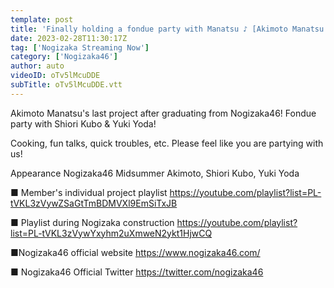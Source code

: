 ```yaml
---
template: post
title: 'Finally holding a fondue party with Manatsu ♪ [Akimoto Manatsu last project]'
date: 2023-02-28T11:30:17Z
tag: ['Nogizaka Streaming Now']
category: ['Nogizaka46']
author: auto 
videoID: oTv5lMcuDDE
subTitle: oTv5lMcuDDE.vtt
---
```

Akimoto Manatsu's last project after graduating from Nogizaka46!
Fondue party with Shiori Kubo & Yuki Yoda!

Cooking, fun talks, quick troubles, etc.
Please feel like you are partying with us!

Appearance
Nogizaka46 Midsummer Akimoto, Shiori Kubo, Yuki Yoda

■ Member's individual project playlist
https://youtube.com/playlist?list=PL-tVKL3zVywZSaGtTmBDMVXl9EmSiTxJB

■ Playlist during Nogizaka construction
https://youtube.com/playlist?list=PL-tVKL3zVywYxyhm2uXmweN2ykt1HjwCQ

■Nogizaka46 official website
https://www.nogizaka46.com/

■ Nogizaka46 Official Twitter
https://twitter.com/nogizaka46